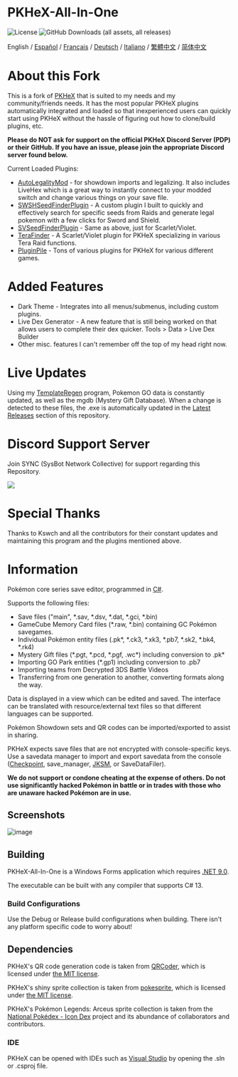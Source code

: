 PKHeX-All-In-One
=====
![License](https://img.shields.io/badge/License-GPLv3-blue.svg)
![GitHub Downloads (all assets, all releases)](https://img.shields.io/github/downloads/hexbyt3/PKHeX-ALL-IN-ONE/total?color=violet)
<div>
  <span>English</span> / <a href=".github/README-es.md">Español</a> / <a href=".github/README-fr.md">Français</a> / <a href=".github/README-de.md">Deutsch</a> / <a href=".github/README-it.md">Italiano</a> / <a href=".github/README-zh-Hant.md">繁體中文</a> / <a href=".github/README-zh-Hans.md">简体中文</a>
</div>

# About this Fork
This is a fork of [PKHeX](https://github.com/kwsch/PKHeX) that is suited to my needs and my community/friends needs.  It has the most popular PKHeX plugins automatically integrated and loaded so that inexperienced users can quickly start using PKHeX without the hassle of figuring out how to clone/build plugins, etc. 

**Please do NOT ask for support on the official PKHeX Discord Server (PDP) or their GitHub.  If you have an issue, please join the appropriate Discord server found below.**

Current Loaded Plugins:
* [AutoLegalityMod](https://github.com/hexbyt3/ALM4SysBot) - for showdown imports and legalizing.  It also includes LiveHex which is a great way to instantly connect to your modded switch and change various things on your save file.
* [SWSHSeedFinderPlugin](https://github.com/hexbyt3/SWSHSeedFinderPlugin) - A custom plugin I built to quickly and effectively search for specific seeds from Raids and generate legal pokemon with a few clicks for Sword and Shield.
* [SVSeedFinderPlugin](https://github.com/hexbyt3/SVSeedFinderPlugin) - Same as above, just for Scarlet/Violet.
* [TeraFinder](https://github.com/Manu098vm/Tera-Finder) - A Scarlet/Violet plugin for PKHeX specializing in various Tera Raid functions.
* [PluginPile](https://github.com/foohyfooh/PKHeXPluginPile) - Tons of various plugins for PKHeX for various different games.

# Added Features
* Dark Theme - Integrates into all menus/submenus, including custom plugins.
* Live Dex Generator - A new feature that is still being worked on that allows users to complete their dex quicker.  Tools > Data > Live Dex Builder
* Other misc. features I can't remember off the top of my head right now.

# Live Updates
Using my [TemplateRegen](https://github.com/hexbyt3/PKHeX.TemplateRegen) program, Pokemon GO data is constantly updated, as well as the mgdb (Mystery Gift Database).  When a change is detected to these files, the .exe is automatically updated in the [Latest Releases](https://github.com/hexbyt3/PKHeX-ALL-IN-ONE/releases) section of this repository.  

# Discord Support Server
Join SYNC (SysBot Network Collective) for support regarding this Repository.

[<img src="https://canary.discordapp.com/api/guilds/1369342739581505536/widget.png?style=banner2">](https://discord.gg/WRs22V6DgE)

# Special Thanks
Thanks to Kswch and all the contributors for their constant updates and maintaining this program and the plugins mentioned above.

# Information
Pokémon core series save editor, programmed in [C#](https://en.wikipedia.org/wiki/C_Sharp_%28programming_language%29).

Supports the following files:
* Save files ("main", \*.sav, \*.dsv, \*.dat, \*.gci, \*.bin)
* GameCube Memory Card files (\*.raw, \*.bin) containing GC Pokémon savegames.
* Individual Pokémon entity files (.pk\*, \*.ck3, \*.xk3, \*.pb7, \*.sk2, \*.bk4, \*.rk4)
* Mystery Gift files (\*.pgt, \*.pcd, \*.pgf, .wc\*) including conversion to .pk\*
* Importing GO Park entities (\*.gp1) including conversion to .pb7
* Importing teams from Decrypted 3DS Battle Videos
* Transferring from one generation to another, converting formats along the way.

Data is displayed in a view which can be edited and saved.
The interface can be translated with resource/external text files so that different languages can be supported.

Pokémon Showdown sets and QR codes can be imported/exported to assist in sharing.

PKHeX expects save files that are not encrypted with console-specific keys. Use a savedata manager to import and export savedata from the console ([Checkpoint](https://github.com/FlagBrew/Checkpoint), save_manager, [JKSM](https://github.com/J-D-K/JKSM), or SaveDataFiler).

**We do not support or condone cheating at the expense of others. Do not use significantly hacked Pokémon in battle or in trades with those who are unaware hacked Pokémon are in use.**

## Screenshots
![image](https://github.com/user-attachments/assets/af8137e4-998c-4425-98d0-5404e06d045d)


## Building

PKHeX-All-In-One is a Windows Forms application which requires [.NET 9.0](https://dotnet.microsoft.com/download/dotnet/9.0).

The executable can be built with any compiler that supports C# 13.

### Build Configurations

Use the Debug or Release build configurations when building. There isn't any platform specific code to worry about!

## Dependencies

PKHeX's QR code generation code is taken from [QRCoder](https://github.com/codebude/QRCoder), which is licensed under [the MIT license](https://github.com/codebude/QRCoder/blob/master/LICENSE.txt).

PKHeX's shiny sprite collection is taken from [pokesprite](https://github.com/msikma/pokesprite), which is licensed under [the MIT license](https://github.com/msikma/pokesprite/blob/master/LICENSE).

PKHeX's Pokémon Legends: Arceus sprite collection is taken from the [National Pokédex - Icon Dex](https://www.deviantart.com/pikafan2000/art/National-Pokedex-Version-Delta-Icon-Dex-824897934) project and its abundance of collaborators and contributors.

### IDE

PKHeX can be opened with IDEs such as [Visual Studio](https://visualstudio.microsoft.com/downloads/) by opening the .sln or .csproj file.
